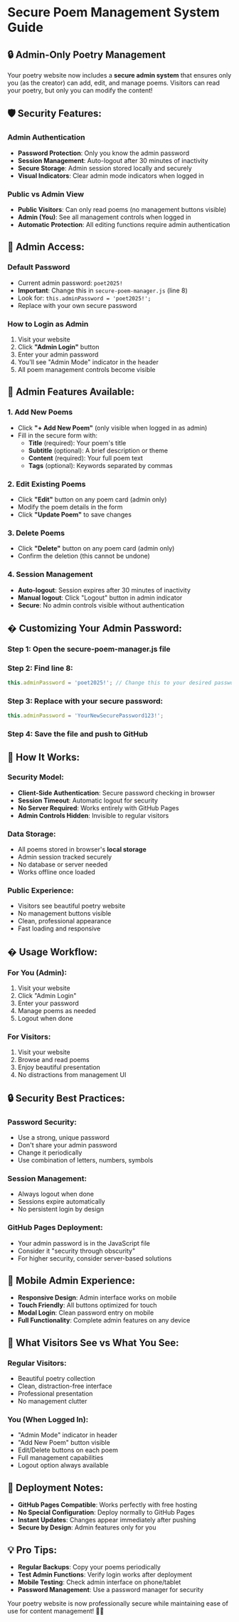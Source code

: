 # Secure Poem Management System Guide

## 🔒 **Admin-Only Poetry Management**

Your poetry website now includes a **secure admin system** that ensures only you (as the creator) can add, edit, and manage poems. Visitors can read your poetry, but only you can modify the content!

## 🛡️ **Security Features:**

### **Admin Authentication**
- **Password Protection**: Only you know the admin password
- **Session Management**: Auto-logout after 30 minutes of inactivity
- **Secure Storage**: Admin session stored locally and securely
- **Visual Indicators**: Clear admin mode indicators when logged in

### **Public vs Admin View**
- **Public Visitors**: Can only read poems (no management buttons visible)
- **Admin (You)**: See all management controls when logged in
- **Automatic Protection**: All editing functions require admin authentication

## 🔑 **Admin Access:**

### **Default Password**
- Current admin password: `poet2025!`
- **Important**: Change this in `secure-poem-manager.js` (line 8)
- Look for: `this.adminPassword = 'poet2025!';`
- Replace with your own secure password

### **How to Login as Admin**
1. Visit your website
2. Click **"Admin Login"** button
3. Enter your admin password
4. You'll see "Admin Mode" indicator in the header
5. All poem management controls become visible

## 🎯 **Admin Features Available:**

### **1. Add New Poems**
- Click **"+ Add New Poem"** (only visible when logged in as admin)
- Fill in the secure form with:
  - **Title** (required): Your poem's title
  - **Subtitle** (optional): A brief description or theme
  - **Content** (required): Your full poem text
  - **Tags** (optional): Keywords separated by commas

### **2. Edit Existing Poems**
- Click **"Edit"** button on any poem card (admin only)
- Modify the poem details in the form
- Click **"Update Poem"** to save changes

### **3. Delete Poems**
- Click **"Delete"** button on any poem card (admin only)
- Confirm the deletion (this cannot be undone)

### **4. Session Management**
- **Auto-logout**: Session expires after 30 minutes of inactivity
- **Manual logout**: Click "Logout" button in admin indicator
- **Secure**: No admin controls visible without authentication

## � **Customizing Your Admin Password:**

### **Step 1: Open the secure-poem-manager.js file**
### **Step 2: Find line 8:**
```javascript
this.adminPassword = 'poet2025!'; // Change this to your desired password
```
### **Step 3: Replace with your secure password:**
```javascript
this.adminPassword = 'YourNewSecurePassword123!';
```
### **Step 4: Save the file and push to GitHub**

## 💾 **How It Works:**

### **Security Model:**
- **Client-Side Authentication**: Secure password checking in browser
- **Session Timeout**: Automatic logout for security
- **No Server Required**: Works entirely with GitHub Pages
- **Admin Controls Hidden**: Invisible to regular visitors

### **Data Storage:**
- All poems stored in browser's **local storage**
- Admin session tracked securely
- No database or server needed
- Works offline once loaded

### **Public Experience:**
- Visitors see beautiful poetry website
- No management buttons visible
- Clean, professional appearance
- Fast loading and responsive

## � **Usage Workflow:**

### **For You (Admin):**
1. Visit your website
2. Click "Admin Login"
3. Enter your password
4. Manage poems as needed
5. Logout when done

### **For Visitors:**
1. Visit your website
2. Browse and read poems
3. Enjoy beautiful presentation
4. No distractions from management UI

## 🔒 **Security Best Practices:**

### **Password Security:**
- Use a strong, unique password
- Don't share your admin password
- Change it periodically
- Use combination of letters, numbers, symbols

### **Session Management:**
- Always logout when done
- Sessions expire automatically
- No persistent login by design

### **GitHub Pages Deployment:**
- Your admin password is in the JavaScript file
- Consider it "security through obscurity"
- For higher security, consider server-based solutions

## 📱 **Mobile Admin Experience:**

- **Responsive Design**: Admin interface works on mobile
- **Touch Friendly**: All buttons optimized for touch
- **Modal Login**: Clean password entry on mobile
- **Full Functionality**: Complete admin features on any device

## 🎨 **What Visitors See vs What You See:**

### **Regular Visitors:**
- Beautiful poetry collection
- Clean, distraction-free interface
- Professional presentation
- No management clutter

### **You (When Logged In):**
- "Admin Mode" indicator in header
- "Add New Poem" button visible
- Edit/Delete buttons on each poem
- Full management capabilities
- Logout option always available

## 🚀 **Deployment Notes:**

- **GitHub Pages Compatible**: Works perfectly with free hosting
- **No Special Configuration**: Deploy normally to GitHub Pages
- **Instant Updates**: Changes appear immediately after pushing
- **Secure by Design**: Admin features only for you

## 💡 **Pro Tips:**

- **Regular Backups**: Copy your poems periodically
- **Test Admin Functions**: Verify login works after deployment
- **Mobile Testing**: Check admin interface on phone/tablet
- **Password Management**: Use a password manager for security

Your poetry website is now professionally secure while maintaining ease of use for content management! 🎉✨

